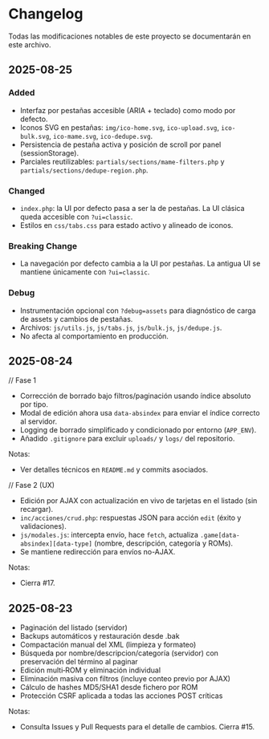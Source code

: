 # Changelog

Todas las modificaciones notables de este proyecto se documentarán en este archivo.

## 2025-08-25

### Added

- Interfaz por pestañas accesible (ARIA + teclado) como modo por defecto.
- Iconos SVG en pestañas: `img/ico-home.svg`, `ico-upload.svg`, `ico-bulk.svg`, `ico-mame.svg`, `ico-dedupe.svg`.
- Persistencia de pestaña activa y posición de scroll por panel (sessionStorage).
- Parciales reutilizables: `partials/sections/mame-filters.php` y `partials/sections/dedupe-region.php`.

### Changed

- `index.php`: la UI por defecto pasa a ser la de pestañas. La UI clásica queda accesible con `?ui=classic`.
- Estilos en `css/tabs.css` para estado activo y alineado de iconos.

### Breaking Change

- La navegación por defecto cambia a la UI por pestañas. La antigua UI se mantiene únicamente con `?ui=classic`.

### Debug

- Instrumentación opcional con `?debug=assets` para diagnóstico de carga de assets y cambios de pestañas.
- Archivos: `js/utils.js`, `js/tabs.js`, `js/bulk.js`, `js/dedupe.js`.
- No afecta al comportamiento en producción.

## 2025-08-24

// Fase 1

- Corrección de borrado bajo filtros/paginación usando índice absoluto por tipo.
- Modal de edición ahora usa `data-absindex` para enviar el índice correcto al servidor.
- Logging de borrado simplificado y condicionado por entorno (`APP_ENV`).
- Añadido `.gitignore` para excluir `uploads/` y `logs/` del repositorio.

Notas:

- Ver detalles técnicos en `README.md` y commits asociados.

// Fase 2 (UX)

- Edición por AJAX con actualización en vivo de tarjetas en el listado (sin recargar).
- `inc/acciones/crud.php`: respuestas JSON para acción `edit` (éxito y validaciones).
- `js/modales.js`: intercepta envío, hace `fetch`, actualiza `.game[data-absindex][data-type]` (nombre, descripción, categoría y ROMs).
- Se mantiene redirección para envíos no-AJAX.

Notas:

- Cierra #17.

## 2025-08-23

- Paginación del listado (servidor)
- Backups automáticos y restauración desde .bak
- Compactación manual del XML (limpieza y formateo)
- Búsqueda por nombre/descripcion/categoría (servidor) con preservación del término al paginar
- Edición multi‑ROM y eliminación individual
- Eliminación masiva con filtros (incluye conteo previo por AJAX)
- Cálculo de hashes MD5/SHA1 desde fichero por ROM
- Protección CSRF aplicada a todas las acciones POST críticas

Notas:

- Consulta Issues y Pull Requests para el detalle de cambios. Cierra #15.
